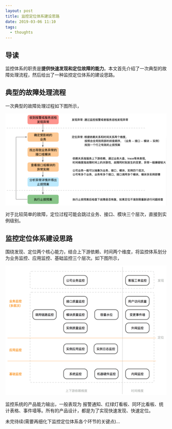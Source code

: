 ```yaml
---
layout: post
title: 监控定位体系建设思路
date: 2019-03-06 11:10
tags:
  - thoughts
---
```


## 导读
监控体系的职责是**提供快速发现和定位故障的能力**。本文首先介绍了一次典型的故障处理流程，然后给出了一种监控定位体系的建设思路。

## 典型的故障处理流程
一次典型的故障处理过程如下图所示，

![page.png](https://raw.githubusercontent.com/niean/niean.github.io/master/images/20190306/process.png)

对于比较简单的故障，定位过程可能会跳过业务、接口、模块三个层次，直接到实例级别。

## 监控定位体系建设思路
围绕发现、定位两个核心能力，结合上下游依赖、时间两个维度，将监控体系划分为业务监控、应用监控、基础监控三个层次。如下图所示，

![page.png](https://raw.githubusercontent.com/niean/niean.github.io/master/images/20190306/monitor.system.png)

监控系统的产品能力输出，一般表现为 报警通知、红绿灯看板、同环比看板、统计表格、事件墙等。所有的产品设计，都是为了实现快速发现、快速定位。

未完待续(需要再细化下监控定位体系各个环节的关键点)...


